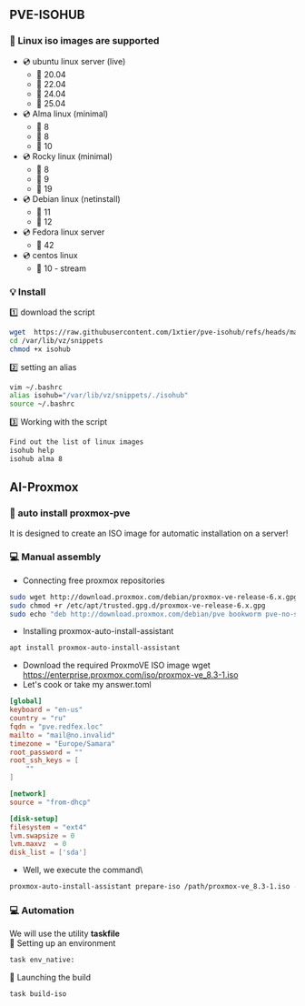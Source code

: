 ## PVE-ISOHUB
### :notebook: Linux iso images are supported
- :cd: ubuntu linux server (live)
    * :large_orange_diamond: 20.04
    * :large_orange_diamond: 22.04
    * :large_orange_diamond: 24.04
    * :large_orange_diamond: 25.04
- :cd: Alma linux (minimal)
    * :large_orange_diamond: 8
    * :large_orange_diamond: 8
    * :large_orange_diamond: 10
- :cd: Rocky linux (minimal)
    * :large_orange_diamond: 8
    * :large_orange_diamond: 9
    * :large_orange_diamond: 19
- :cd: Debian linux (netinstall)
    * :large_orange_diamond: 11
    * :large_orange_diamond: 12
- :cd: Fedora linux server
    * :large_orange_diamond: 42
- :cd: centos linux 
    * :large_orange_diamond: 10 - stream
### :bulb: Install 
:one: download the script
```bash 
wget  https://raw.githubusercontent.com/1xtier/pve-isohub/refs/heads/main/isohub -P /var/lib/vz/snippets
cd /var/lib/vz/snippets
chmod +x isohub
```
:two: setting an alias
```bash
vim ~/.bashrc
alias isohub="/var/lib/vz/snippets/./isohub"
source ~/.bashrc
```
:three: Working with the script
```bash
Find out the list of linux images
isohub help
isohub alma 8
```
## AI-Proxmox 
### :scroll: auto install proxmox-pve
It is designed to create an ISO image for automatic installation on a server!
### :computer: Manual assembly
- Connecting free proxmox repositories
```bash
sudo wget http://download.proxmox.com/debian/proxmox-ve-release-6.x.gpg -O /etc/apt/trusted.gpg.d/proxmox-ve-release-6.x.gpg
sudo chmod +r /etc/apt/trusted.gpg.d/proxmox-ve-release-6.x.gpg
sudo echo "deb http://download.proxmox.com/debian/pve bookworm pve-no-subscription" >> /etc/apt/sources.list
```
- Installing proxmox-auto-install-assistant
```bash
apt install proxmox-auto-install-assistant
```
- Download the required ProxmoVE ISO image
 wget https://enterprise.proxmox.com/iso/proxmox-ve_8.3-1.iso
- Let's cook or take my answer.toml
```toml
[global]
keyboard = "en-us"
country = "ru"
fqdn = "pve.redfex.loc"
mailto = "mail@no.invalid"
timezone = "Europe/Samara"
root_password = ""
root_ssh_keys = [
    ""
]

[network]
source = "from-dhcp"

[disk-setup]
filesystem = "ext4"
lvm.swapsize = 0
lvm.maxvz  = 0
disk_list = ['sda'] 
```
- Well, we execute the command\ 
```bash
proxmox-auto-install-assistant prepare-iso /path/proxmox-ve_8.3-1.iso --fetch-from iso --answer-file /path/answer.toml
```
### :computer: Automation
We will use the utility **taskfile**\
:hammer: Setting up an environment
```bash
task env_native:
```
:wrench: Launching the build
```bash
task build-iso
```
